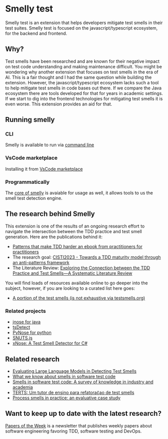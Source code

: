 # Smelly test

Smelly test is an extension that helps developers mitigate test smells in their test suites. Smelly test is focused on the
javascript/typescript ecosystem, for the backend and frontend.

## Why?

Test smells have been researched and are known for their negative impact on test code understanding and making maintenance
difficult. You might be wondering why another extension that focuses on test smells in the era of AI. This is a fair thought and
I had the same question while building the extension. However, the javascript/typescript ecosystem lacks such a tool to
help mitigate test smells in code bases out there. If we compare the Java ecosystem there are tools developed for that
for years in academic settings. If we start to dig into the frontend technologies for mitigating test smells it is even
worse. This extension provides an aid for that.

## Running smelly

### CLI

Smelly is available to run via [command line](https://github.com/marabesi/smelly-test/tree/main/cli)

### VsCode marketplace

Installing it from [VsCode marketplace](https://marketplace.visualstudio.com/items?itemName=marabesi.smelly-test)

### Programmatically

The [core of smelly](https://github.com/marabesi/smelly-test/tree/main/detector) is avaiable for usage as well, it allows tools to us the smell test detection engine.

## The research behind Smelly

This extension is one of the results of an ongoing research effort to navigate the intersection between the TDD
practice and test smell generation. Here are the publications behind it:

- [Patterns that make TDD harder an ebook from practitioners for practitioners](https://info.codurance.com/es/antipatrones-de-tdd-ebook)
- The research goal: [CISTI2023 - Towards a TDD maturity model through an anti-patterns framework](https://github.com/marabesi/publications/blob/main/preprint-towards-a-tdd-maturity-model-through-an-anti-patterns-framework-cisti-2023.pdf)
- The Literature Review: [Exploring the Connection between the TDD Practice and Test Smells—A Systematic Literature Review](https://github.com/marabesi/publications/blob/main/exploring-the-connection-between-the-tdd-practice-and-test-smells-a-systematic-literature-review.pdf)

You will find loads of resources available online to go deeper into the subject, however, if you are looking to
a curated list here goes:

- [A portion of the test smells (is not exhaustive via testsmells.org)](https://testsmells.org/pages/testsmells.html)

### Related projects

- [jnose for java](https://github.com/arieslab/jnose)
- [tsDetect](https://github.com/TestSmells/TSDetect)
- [PyNose for python](https://github.com/JetBrains-Research/PyNose)
- [SNUTS.js](https://github.com/Jhonatanmizu/SNUTS.js)
- [xNose: A Test Smell Detector for C#](https://arxiv.org/pdf/2405.04063)

## Related research

- [Evaluating Large Language Models in Detecting Test Smells](https://www.researchgate.net/publication/385118360_Evaluating_Large_Language_Models_in_Detecting_Test_Smells)
- [What we know about smells in software test code](https://pureadmin.qub.ac.uk/ws/portalfiles/portal/178657249/What_we_know_testing_embedded_SW_Nov_24.pdf)
- [Smells in software test code: A survey of knowledge in industry and academia](https://pureadmin.qub.ac.uk/ws/portalfiles/portal/178889150/MLR_Smells_in_test_code_Dec_9.pdf)
- [TERTS: Um tutor de ensino para refatoraç̃ao de test smells](https://www.researchgate.net/profile/Ivan-Machado-2/publication/382613188_TERTS_Um_tutor_de_ensino_para_refatoracao_de_test_smells/links/66e4044bb1606e24c2267715/TERTS-Um-tutor-de-ensino-para-refatoracao-de-test-smells.pdf)
- [Process smells in practice: an evaluative case study](https://link.springer.com/article/10.1007/s10664-025-10664-8)

## Want to keep up to date with the latest research?

[Papers of the Week](https://www.linkedin.com/newsletters/papers-of-the-week-6956357330917564416) is a newsletter that publishes weekly papers about software engineering favoring TDD, software testing and DevOps.
